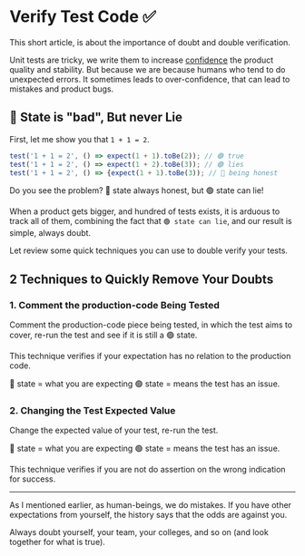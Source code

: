 # Verify Test Code ✅

This short article, is about the importance of doubt and double verification.

Unit tests are tricky, we write them to increase [confidence](./pros.md#confidence) the product quality and stability.
But because we are because humans who tend to do unexpected errors. It sometimes leads to over-confidence, that can lead to mistakes and product bugs.

<!-- arrogance -->

## 🔴 State is "bad", But never Lie

First, let me show you that `1 + 1 = 2`.

```ts
test('1 + 1 = 2', () => expect(1 + 1).toBe(2)); // 🟢 true
test('1 + 1 = 2', () => expect(1 + 2).toBe(3)); // 🟢 lies
test('1 + 1 = 2', () => {expect(1 + 1).toBe(3)); // 🔴 being honest

```

Do you see the problem? 🔴 state always honest, but 🟢 state can lie!

When a product gets bigger, and hundred of tests exists, it is arduous to track all of them, combining the fact that `🟢 state can lie`, and our result is simple, always doubt.

Let review some quick techniques you can use to double verify your tests.

## 2 Techniques to Quickly Remove Your Doubts

### 1. Comment the production-code Being Tested

Comment the production-code piece being tested, in which the test aims to cover, re-run the test and see if it is still a 🟢 state.

This technique verifies if your expectation has no relation to the production code.

🔴 state = what you are expecting
🟢 state = means the test has an issue.

<!-- Production code is what we want to test, so when having a doubt in the reliability of a test,
Comment the production-code case the test-code aims to cover, re-run the test and find you answer. -->

### 2. Changing the Test Expected Value

Change the expected value of your test, re-run the test.

🔴 state = what you are expecting
🟢 state = means the test has an issue.

This technique verifies if you are not do assertion on the wrong indication for success.

---

As I mentioned earlier, as human-beings, we do mistakes.
If you have other expectations from yourself, the history says that the odds are against you.

Always doubt yourself, your team, your colleges, and so on (and look together for what is true).
